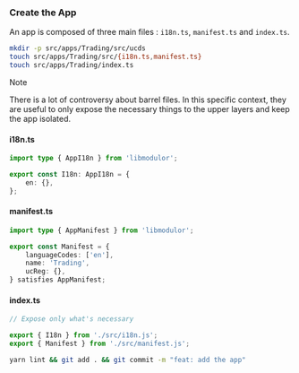 ### Create the App

An app is composed of three main files : `i18n.ts`, `manifest.ts` and `index.ts`.

```sh
mkdir -p src/apps/Trading/src/ucds
touch src/apps/Trading/src/{i18n.ts,manifest.ts}
touch src/apps/Trading/index.ts
```

> [!NOTE]
> There is a lot of controversy about barrel files. In this specific context, they are useful to only expose the necessary things to the upper layers and keep the app isolated.

#### i18n.ts

```typescript
import type { AppI18n } from 'libmodulor';

export const I18n: AppI18n = {
    en: {},
};
```

#### manifest.ts

```typescript
import type { AppManifest } from 'libmodulor';

export const Manifest = {
    languageCodes: ['en'],
    name: 'Trading',
    ucReg: {},
} satisfies AppManifest;
```

#### index.ts

```typescript
// Expose only what's necessary

export { I18n } from './src/i18n.js';
export { Manifest } from './src/manifest.js';
```

```sh
yarn lint && git add . && git commit -m "feat: add the app"
```
